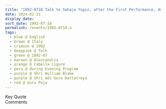 ```yaml
---
title: "1992-0718 Talk to Sahaja Yogis, after the First Performance, during the Evening Program, the day before Guru Pūjā, Tent, Cabella Ligure, Alessandria, Italy"
date: 2024-01-21
display_date: 
sort_date: 1992-07-18
permalink: /events/1992-0718-a
tags:
  - blue @ English
  - brown @ Italy
  - crimson @ 1992
  - deeppink @ Talk
  - green @ 1992-07
  - maroon @ Alessandria
  - orange @ Cabella Ligure
  - peru @ during Evening Program
  - purple @ Shri William Blake
  - purple @ Shri Adi Guru Dattatreya
  - red @ Guru Puja
---
```


<wave-list>
  <list-title color="green" width="75">Key Quote</list-title>
  <list-item color="BlanchedAlmond"  width="200"></list-item>
  <list-item color="Lavender"></list-item>
  <list-item color="BlanchedAlmond"></list-item>
</wave-list>

<br>

<wave-list>
  <list-title color="green" width="75">Comments</list-title>
  <list-item color="BlanchedAlmond"  width="200"></list-item>
  <list-item color="Lavender"></list-item>
  <list-item color="BlanchedAlmond"></list-item>
</wave-list>